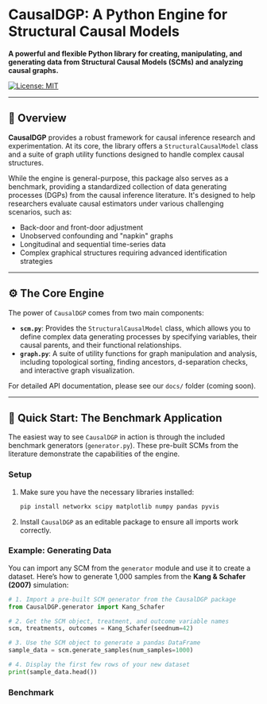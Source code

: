 # CausalDGP: A Python Engine for Structural Causal Models

**A powerful and flexible Python library for creating, manipulating, and generating data from Structural Causal Models (SCMs) and analyzing causal graphs.**

[![License: MIT](https://img.shields.io/badge/License-MIT-yellow.svg)](https://opensource.org/licenses/MIT)

---

## 📖 Overview

**CausalDGP** provides a robust framework for causal inference research and experimentation. At its core, the library offers a `StructuralCausalModel` class and a suite of graph utility functions designed to handle complex causal structures.

While the engine is general-purpose, this package also serves as a benchmark, providing a standardized collection of data generating processes (DGPs) from the causal inference literature. It's designed to help researchers evaluate causal estimators under various challenging scenarios, such as:

* Back-door and front-door adjustment
* Unobserved confounding and "napkin" graphs
* Longitudinal and sequential time-series data
* Complex graphical structures requiring advanced identification strategies

---

## ⚙️ The Core Engine

The power of `CausalDGP` comes from two main components:

* **`scm.py`**: Provides the `StructuralCausalModel` class, which allows you to define complex data generating processes by specifying variables, their causal parents, and their functional relationships.
* **`graph.py`**: A suite of utility functions for graph manipulation and analysis, including topological sorting, finding ancestors, d-separation checks, and interactive graph visualization.

For detailed API documentation, please see our `docs/` folder (coming soon).

---

## 🚀 Quick Start: The Benchmark Application

The easiest way to see `CausalDGP` in action is through the included benchmark generators (`generator.py`). These pre-built SCMs from the literature demonstrate the capabilities of the engine.

### Setup

1.  Make sure you have the necessary libraries installed:
    ```bash
    pip install networkx scipy matplotlib numpy pandas pyvis
    ```
2.  Install `CausalDGP` as an editable package to ensure all imports work correctly.

### Example: Generating Data

You can import any SCM from the `generator` module and use it to create a dataset. Here’s how to generate 1,000 samples from the **Kang & Schafer (2007)** simulation:

```python
# 1. Import a pre-built SCM generator from the CausalDGP package
from CausalDGP.generator import Kang_Schafer

# 2. Get the SCM object, treatment, and outcome variable names
scm, treatments, outcomes = Kang_Schafer(seednum=42)

# 3. Use the SCM object to generate a pandas DataFrame
sample_data = scm.generate_samples(num_samples=1000)

# 4. Display the first few rows of your new dataset
print(sample_data.head())
```

### Benchmark
